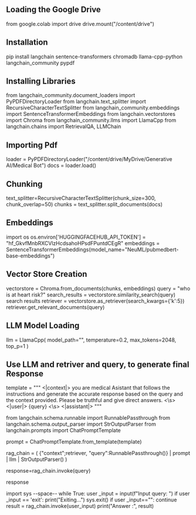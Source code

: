 ## Loading the Google Drive 
from google.colab import drive
drive.mount("/content/drive")

## Installation
pip install langchain sentence-transformers chromadb llama-cpp-python langchain_community pypdf

## Installing Libraries
from langchain_community.document_loaders import PyPDFDirectoryLoader
from langchain.text_splitter import RecursiveCharacterTextSplitter
from langchain_community.embeddings import SentenceTransformerEmbeddings
from langchain.vectorstores import Chroma
from langchain_community.llms import LlamaCpp
from langchain.chains import RetrievalQA, LLMChain

## Importing Pdf
loader = PyPDFDirectoryLoader("/content/drive/MyDrive/Generative AI/Medical Bot")
docs = loader.load()

## Chunking
text_splitter=RecursiveCharacterTextSplitter(chunk_size=300, chunk_overlap=50)
chunks = text_splitter.split_documents(docs)

## Embeddings
import os
os.environ['HUGGINGFACEHUB_API_TOKEN'] = "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"
embeddings = SentenceTransformerEmbeddings(model_name="NeuML/pubmedbert-base-embeddings")

## Vector Store Creation
vectorstore = Chroma.from_documents(chunks, embeddings)
query = "who is at heart risk?"
search_results = vectorstore.similarity_search(query)
search results
retriever = vectorstore.as_retriever(search_kwargs={'k':5})
retriever.get_relevant_documents(query)

## LLM Model Loading
llm = LlamaCpp(
model_path="",
temperature=0.2,
max_tokens=2048,
top_p=1
)

## Use LLM and retriver and query, to generate final Response
template = """
<|context|>
you are medical Asistant that follows the instructions and generate the accurate response based on the query and the context provided.
Please be truthful and give direct answers.
<\s>
<|user|>
{query}
<\s>
<|assistant|>
"""

from langchain.schema.runnable import RunnablePassthrough
from langchain.schema.output_parser import StrOutputParser
from langchain.prompts import ChatPromptTemplate

prompt = ChatPromptTemplate.from_template(template)

rag_chain = (
{"context";retriever, "query":RunnablePassthrough()}
| prompt
| llm
| StrOutputParser()
)

response=rag_chain.invoke(query)

response

import sys
--space--
while True:
user _input = input(f"Input query: ")
if user _input == 'exit':
print("Exiting...")
sys.exit()
if user _input=="":
continue
result = rag_chain.invoke(user_input)
print("Answer :", result)
